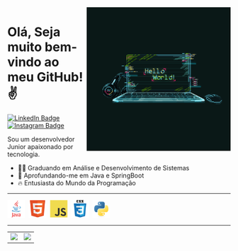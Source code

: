 
<img src = "banner.gif" width = "325px" align = right>

# Olá, Seja muito bem-vindo ao meu GitHub! ✌️
 <div>
    <div id="badges">
  <a href = "https://www.linkedin.com/in/daniel-souza-a3a060225/">
    <img src="https://img.shields.io/badge/LinkedIn-blue?style=for-the-badge&logo=linkedin&logoColor=white" alt="LinkedIn Badge"/>
  <a href = "https://www.instagram.com/dantk9/">
  <img src="https://img.shields.io/badge/Instagram-E4405F?style=for-the-badge&logo=instagram&logoColor=white" alt="Instagram Badge"/>
  </a>
  
  Sou um desenvolvedor Junior apaixonado por tecnologia.
  
  - 👩‍💻 Graduando em Análise e Desenvolvimento de Sistemas
  - 🤍 Aprofundando-me em Java e SpringBoot
  - 🔥 Entusiasta do Mundo da Programação
  
  ---
  
  <div>
  <img src="https://github.com/devicons/devicon/blob/master/icons/java/java-original-wordmark.svg" title="Java" alt="Java" width="40" height="40"/>&nbsp;
  <img src="https://github.com/devicons/devicon/blob/master/icons/html5/html5-original.svg" title="HTML5" alt="HTML" width="40" height="40"/>&nbsp;
  <img src="https://github.com/devicons/devicon/blob/master/icons/javascript/javascript-original.svg" title="JavaScript" alt="JavaScript" width="40" height="40"/>&nbsp;
  <img src="https://raw.githubusercontent.com/devicons/devicon/1119b9f84c0290e0f0b38982099a2bd027a48bf1/icons/css3/css3-original-wordmark.svg" title = "CSS" width="40" height="40"/>&nbsp;
   <img src="https://raw.githubusercontent.com/devicons/devicon/1119b9f84c0290e0f0b38982099a2bd027a48bf1/icons/python/python-original.svg" title = "python" width="40" height="40"/>&nbsp;
  </div>
 
 ---
 
 <table style = border 0px solid;>
 
 <tr>
 <td>
 <div align = "left">
<img height = "200em" src="https://github-readme-stats.vercel.app/api/top-langs/?username=IndrathK&show_icons=true&theme=tokyonight&count_private=true"/>
</td>

<td>
<img height = "200em" src="https://github-readme-stats.vercel.app/api?username=IndrathK&show_icons=true&show_icons=true&theme=tokyonight&count_private=true" />
</td>
</div>
 </tr>
 </table>
 
 
 
